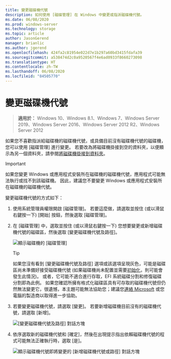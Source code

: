 ```yaml
---
title: 變更磁碟機代號
description: 如何使用 [磁碟管理] 在 Windows 中變更或指派磁碟機代號。
ms.date: 06/08/2020
ms.prod: windows-server
ms.technology: storage
ms.topic: article
author: JasonGerend
manager: brianlic
ms.author: jgerend
ms.openlocfilehash: 424fa2c81954e022d7e1b297a60bd3415fdafa39
ms.sourcegitcommit: a538474d2c0a9520567f4e6ad0933f8660273098
ms.translationtype: HT
ms.contentlocale: zh-TW
ms.lasthandoff: 06/08/2020
ms.locfileid: "84505770"
---
```

# <a name="change-a-drive-letter"></a>變更磁碟機代號

> **適用於：** Windows 10、Windows 8.1、Windows 7、Windows Server 2019、Windows Server 2016、Windows Server 2012 R2、Windows Server 2012

如果您不喜歡指派給磁碟機的磁碟機代號，或具備目前沒有磁碟機代號的磁碟機，您可以使用 [磁碟管理] 進行變更。 若要改為將磁碟機掛接到空的資料夾，以便顯示為另一個資料夾，請參閱[將磁碟機掛接到資料夾](assign-a-mount-point-folder-path-to-a-drive.md)。

> [!IMPORTANT]
> 如果您變更 Windows 或應用程式安裝所在磁碟機的磁碟機代號，應用程式可能無法執行或找不到該磁碟機。 因此，建議您不要變更 Windows 或應用程式安裝所在磁碟機的磁碟機代號。

變更磁碟機代號的方式如下：

1. 使用系統管理員權限開啟 [磁碟管理]。
    若要這麼做，請選取並按住 (或以滑鼠右鍵按一下) [開始] 按鈕，然後選取 [磁碟管理]。
1. 在 [磁碟管理] 中，選取並按住 (或以滑鼠右鍵按一下) 您想要變更或新增磁碟機代號的磁碟區，然後選取 [變更磁碟機代號及路徑]。

    ![顯示磁碟機的 [磁碟管理]](media/change-drive-letter.png)
    > [!TIP]
    > 如果您沒有看到 [變更磁碟機代號及路徑] 選項或該選項呈現灰色，可能是磁碟區尚未準備好接受磁碟機代號 (如果磁碟機尚未配置並需要[初始化](initialize-new-disks.md)，則可能會發生此情況)。 或者，它可能不適合進行存取，EFI 系統磁碟分割和修復磁碟分割即為此例。 如果您確認所擁有格式化磁碟區具有可存取的磁碟機代號但仍然無法變更它，很遺憾，本主題可能無法協助您；建議您[連絡 Microsoft](https://support.microsoft.com/contactus/) 或您電腦的製造商以取得進一步協助。

1. 若要變更磁碟機代號，請選取 [變更]。 若要新增磁碟機目前沒有的磁碟機代號，請選取 [新增]。

    ![[變更磁碟機代號及路徑] 對話方塊](media/change-drive-letter2.png)
1. 依序選取新的磁碟機代號和 [確定]，然後在出現提示指出依賴磁碟機代號的程式可能無法正確執行時，選取 [是]。

    ![顯示磁碟機代號即將變更的 [新增磁碟機代號或路徑] 對話方塊](media/change-drive-letter3.png)
